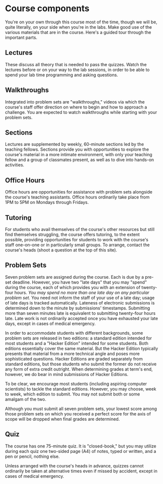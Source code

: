 # Course components

You're on your own through this course most of the time, though we will be, quite literally, on your side when you're in the labs. Make good use of the various materials that are in the course. Here's a guided tour through the important parts.

## Lectures

These discuss all theory that is needed to pass the quizzes. Watch the lectures before or on your way to the lab sessions, in order to be able to spend your lab time programming and asking questions.

## Walkthroughs

Integrated into problem sets are "walkthroughs," videos via which the course's staff offer direction on where to begin and how to approach a challenge. You are expected to watch walkthroughs while starting with your problem sets.

## Sections

Lectures are supplemented by weekly, 60-minute sections led by the teaching fellows. Sections provide you with opportunities to explore the course's material in a more intimate environment, with only your teaching fellow and a group of classmates present, as well as to dive into hands-on activities.

## Office Hours

Office hours are opportunities for assistance with problem sets alongside the
course's teaching assistants. Office hours ordinarily take place from 1PM to 5PM on Mondays through Fridays.

## Tutoring

For students who avail themselves of the course's other resources but still
find themselves struggling, the course offers tutoring, to the extent possible,
providing opportunities for students to work with the course's staff one-on-one
or in particularly small groups. To arrange, contact the course's heads (shoot a question at the top of this site).

## Problem Sets

Seven problem sets are assigned during the course. Each is due by a pre-set deadline. However, you have two "late days" that you may "spend" during the course, each of which provides you with an extension of twenty-four hours. *You may spend no more than one late day on any particular problem set.* You need not inform the staff of your use of a late day; usage of late days is tracked automatically. Lateness of electronic submissions is determined down to the minute by submissions' timestamps. Submitting more than seven minutes late is equivalent to submitting twenty-four hours late. Late work is not ordinarily accepted once you have exhausted your late days, except in cases of medical emergency.

In order to accommodate students with different backgrounds, some problem sets are released in two editions: a standard edition intended for most students and a "Hacker Edition" intended for some students. Both editions essentially cover the same material. But the Hacker Edition typically presents that material from a more technical angle and poses more sophisticated questions. Hacker Editions are graded separately from standard editions, but those students who submit the former do not receive any form of extra credit outright. When determining grades at term's end, however, we do bear in mind submissions of Hacker Editions.

To be clear, we encourage most students (including aspiring computer scientists) to tackle the standard editions. However, you may choose, week to week, which edition to submit. You may not submit both or some amalgam of the two.

Although you must submit all seven problem sets, your lowest score among those problem sets on which you received a perfect score for the axis of scope will be dropped when final grades are determined.

## Quiz

The course has one 75-minute quiz. It is "closed-book," but you may utilize during each quiz one two-sided page (A4) of notes, typed or written, and a pen or pencil, nothing else.

Unless arranged with the course's heads in advance, quizzes cannot ordinarily be taken at alternative times even if missed by accident, except in cases of medical emergency.
